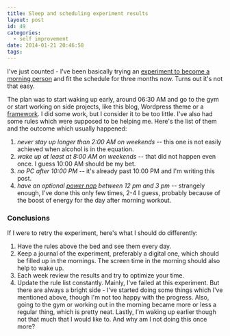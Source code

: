 ```yaml
---
title: Sleep and scheduling experiment results
layout: post
id: 49
categories:
  - self improvement
date: 2014-01-21 20:46:58
tags:
---
```


I've just counted - I've been basically trying an [experiment to become a morning person](http://studio36.lt/blog/a-little-sleep-and-scheduling-experiment/ "A little sleep and scheduling experiment") and fit the schedule for three months now. Turns out it's not that easy.<!--more-->

The plan was to start waking up early, around 06:30 AM and go to the gym or start working on side projects, like this blog, Wordpress theme or a [framework](https://github.com/mbardauskas/builder-framework). I did some work, but I consider it to be too little. I've also had some rules which were supposed to be helping me. Here's the list of them and the outcome which usually happened:

1.  _never stay up longer than 2:00 AM on weekends_ -- this one is not easily achieved when alcohol is in the equation.
2.  _wake up at least at 8:00 AM on weekends --_ that did not happen even once. I guess 10:00 AM should be my bet.
3.  _no PC after 10:00 PM_ -- it's already past 10:00 PM and I'm writing this post.
4.  _have an optional [power nap](http://en.wikipedia.org/wiki/Power_nap) between 12 pm and 3 pm_ -- strangely enough, I've done this only few times, 2-4 I guess, probably because of the boost of energy for the day after morning workout.

### Conclusions

If I were to retry the experiment, here's what I should do differently:

1.  Have the rules above the bed and see them every day.
2.  Keep a journal of the experiment, preferably a digital one, which should be filled up in the mornings. The screen time in the morning should also help to wake up.
3.  Each week review the results and try to optimize your time.
4.  Update the rule list constantly.
Mainly, I've failed at this experiment. But there are always a bright side - I've started doing some things which I've mentioned above, though I'm not too happy with the progress. Also, going to the gym or working out in the morning became more or less a regular thing, which is pretty neat. Lastly, I'm waking up earlier though not that much that I would like to. And why am I not doing this once more?
